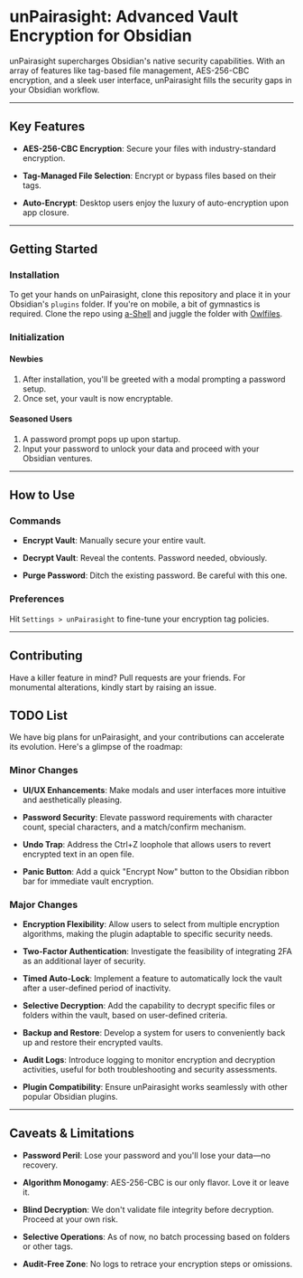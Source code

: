 # unPairasight: Advanced Vault Encryption for Obsidian

unPairasight supercharges Obsidian's native security capabilities. With an array of features like tag-based file management, AES-256-CBC encryption, and a sleek user interface, unPairasight fills the security gaps in your Obsidian workflow.

---

## Key Features

- **AES-256-CBC Encryption**: Secure your files with industry-standard encryption.
    
- **Tag-Managed File Selection**: Encrypt or bypass files based on their tags.
    
- **Auto-Encrypt**: Desktop users enjoy the luxury of auto-encryption upon app closure.
    

---

## Getting Started

### Installation

To get your hands on unPairasight, clone this repository and place it in your Obsidian's `plugins` folder. If you're on mobile, a bit of gymnastics is required. Clone the repo using [a-Shell](https://apps.apple.com/us/app/a-shell/id1473805438) and juggle the folder with [Owlfiles](https://apps.apple.com/us/app/owlfiles-file-manager/id510282524).

### Initialization

#### Newbies

1. After installation, you'll be greeted with a modal prompting a password setup.
2. Once set, your vault is now encryptable.

#### Seasoned Users

1. A password prompt pops up upon startup.
2. Input your password to unlock your data and proceed with your Obsidian ventures.

---

## How to Use

### Commands

- **Encrypt Vault**: Manually secure your entire vault.
    
- **Decrypt Vault**: Reveal the contents. Password needed, obviously.
    
- **Purge Password**: Ditch the existing password. Be careful with this one.
    

### Preferences

Hit `Settings > unPairasight` to fine-tune your encryption tag policies.

---

## Contributing

Have a killer feature in mind? Pull requests are your friends. For monumental alterations, kindly start by raising an issue.

## TODO List

We have big plans for unPairasight, and your contributions can accelerate its evolution. Here's a glimpse of the roadmap:

### Minor Changes

- **UI/UX Enhancements**: Make modals and user interfaces more intuitive and aesthetically pleasing.
    
- **Password Security**: Elevate password requirements with character count, special characters, and a match/confirm mechanism.
    
- **Undo Trap**: Address the Ctrl+Z loophole that allows users to revert encrypted text in an open file.
    
- **Panic Button**: Add a quick "Encrypt Now" button to the Obsidian ribbon bar for immediate vault encryption.
### Major Changes

- **Encryption Flexibility**: Allow users to select from multiple encryption algorithms, making the plugin adaptable to specific security needs.
    
- **Two-Factor Authentication**: Investigate the feasibility of integrating 2FA as an additional layer of security.
    
- **Timed Auto-Lock**: Implement a feature to automatically lock the vault after a user-defined period of inactivity.
    
- **Selective Decryption**: Add the capability to decrypt specific files or folders within the vault, based on user-defined criteria.
    
- **Backup and Restore**: Develop a system for users to conveniently back up and restore their encrypted vaults.
    
- **Audit Logs**: Introduce logging to monitor encryption and decryption activities, useful for both troubleshooting and security assessments.
    
- **Plugin Compatibility**: Ensure unPairasight works seamlessly with other popular Obsidian plugins.
    

---

## Caveats & Limitations

- **Password Peril**: Lose your password and you'll lose your data—no recovery.
    
- **Algorithm Monogamy**: AES-256-CBC is our only flavor. Love it or leave it.
    
- **Blind Decryption**: We don't validate file integrity before decryption. Proceed at your own risk.
    
- **Selective Operations**: As of now, no batch processing based on folders or other tags.
    
- **Audit-Free Zone**: No logs to retrace your encryption steps or omissions.
